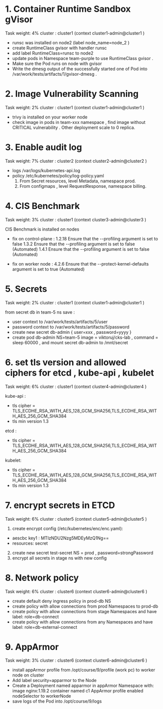 # 1.  Container Runtime Sandbox gVisor
Task weight: 4%
cluster : cluster1 (context  cluster1-admin@cluster1 )

- runsc was  installed on node2 (label  node_name=node_2 )
- create RuntimeClass  gvisor with handler runsc
- add label RuntimeClass=runsc  to node2  
- update pods in Namespace team-purple to use  RuntimeClass  gvisor .
- Make sure the Pod runs on node with gvisor  
- Write the dmesg output of the successfully started one of Pod into /var/work/tests/artifacts/1/gvisor-dmesg .

# 2. Image Vulnerability Scanning
Task weight: 2%
cluster : cluster1 (context  cluster1-admin@cluster1 )
- trivy is installed on your worker node
- check image in pods  in team-xxx namespace  , find image  without CRITICAL vulnerability . Other deployment scale to 0 replica.

# 3. Enable audit log 
Task weight: 7%
cluster : cluster2 (context  cluster2-admin@cluster2 )
- logs  /var/logs/kubernetes-api.log
- policy /etc/kubernetes/policy/log-policy.yaml
  1. From Secret resources, level Metadata, namespace prod.
  2. From configmaps ,  level RequestResponse, namespace billing.

# 4. CIS Benchmark
Task weight: 3%
cluster : cluster1 (context  cluster3-admin@cluster3 )

CIS Benchmark  is installed  on nodes

- fix on control-plane :
  1.2.18 Ensure that the --profiling argument is set to false
  1.3.2 Ensure that the --profiling argument is set to false (Automated)
  1.4.1 Ensure that the --profiling argument is set to false (Automated)

- fix on worker node :
  4.2.6 Ensure that the --protect-kernel-defaults argument is set to true (Automated)

# 5. Secrets
Task weight: 2%
cluster : cluster1 (context  cluster1-admin@cluster1 )

from secret db  in team-5 ns  save :
  - user  context to /var/work/tests/artifacts/5/user
  - password  context to /var/work/tests/artifacts/5/password
  - create new secret db-admin { user=xxx  , password=yyyy }
  - create pod  db-admin NS=team-5  image = viktoruj/cks-lab , command = sleep 60000 , and mount secret db-admin   to /mnt/secret

# 6. set tls version  and  allowed ciphers for etcd , kube-api  , kubelet   
Task weight: 6%
cluster : cluster1 (context  cluster4-admin@cluster4 )

  kube-api :
   - tls  cipher  =  TLS_ECDHE_RSA_WITH_AES_128_GCM_SHA256,TLS_ECDHE_RSA_WITH_AES_256_GCM_SHA384
   - tls min version 1.3 
 
  etcd :
   - tls  cipher  =  TLS_ECDHE_RSA_WITH_AES_128_GCM_SHA256,TLS_ECDHE_RSA_WITH_AES_256_GCM_SHA384

  kubelet:
   - tls  cipher  =  TLS_ECDHE_RSA_WITH_AES_128_GCM_SHA256,TLS_ECDHE_RSA_WITH_AES_256_GCM_SHA384
   - tls min version 1.3

# 7. encrypt  secrets in  ETCD
Task weight: 6%
cluster : cluster5 (context  cluster5-admin@cluster5 )

1. create  encrypt  config (/etc/kubernetes/enc/enc.yaml): 
  
 - aescbc 
    key1  : MTIzNDU2Nzg5MDEyMzQ1Ng==
 - resources: secret 
 

2. create new secret test-secret NS = prod , password=strongPassword
3. encrypt  all secrets in stage  ns     with new config


# 8. Network policy
Task weight: 6%
cluster : cluster6 (context  cluster6-admin@cluster6 )
 - create default deny ingress policy in prod-db NS
 - create policy  with allow connections from prod Namespaces to  prod-db
 - create policy  with allow connections from stage Namespaces and have label: role=db-connect
 - create policy  with allow connections from any Namespaces and have label: role=db-external-connect

# 9. AppArmor
Task weight: 3%
cluster : cluster6 (context  cluster6-admin@cluster6 )
- install appArmor profile from /opt/course/9/profile (work pc)  to worker node on cluster
- Add label security=apparmor to the Node
- Create a Deployment named apparmor in  appArmor Namespace with:
    image nginx:1.19.2 
    container named c1
    AppArmor profile enabled
    nodeSelector to workerNode
-  save logs of the Pod into /opt/course/9/logs